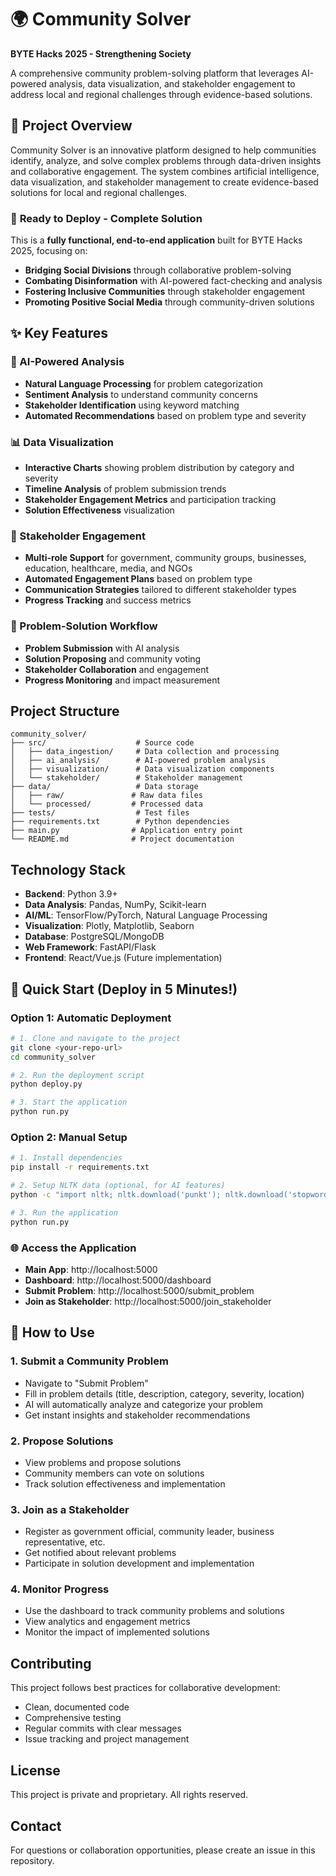 # 🌍 Community Solver
**BYTE Hacks 2025 - Strengthening Society**

A comprehensive community problem-solving platform that leverages AI-powered analysis, data visualization, and stakeholder engagement to address local and regional challenges through evidence-based solutions.

## 🎯 Project Overview

Community Solver is an innovative platform designed to help communities identify, analyze, and solve complex problems through data-driven insights and collaborative engagement. The system combines artificial intelligence, data visualization, and stakeholder management to create evidence-based solutions for local and regional challenges.

### 🚀 **Ready to Deploy - Complete Solution**

This is a **fully functional, end-to-end application** built for BYTE Hacks 2025, focusing on:
- **Bridging Social Divisions** through collaborative problem-solving
- **Combating Disinformation** with AI-powered fact-checking and analysis
- **Fostering Inclusive Communities** through stakeholder engagement
- **Promoting Positive Social Media** through community-driven solutions



## ✨ Key Features

### 🤖 AI-Powered Analysis
- **Natural Language Processing** for problem categorization
- **Sentiment Analysis** to understand community concerns
- **Stakeholder Identification** using keyword matching
- **Automated Recommendations** based on problem type and severity

### 📊 Data Visualization
- **Interactive Charts** showing problem distribution by category and severity
- **Timeline Analysis** of problem submission trends
- **Stakeholder Engagement Metrics** and participation tracking
- **Solution Effectiveness** visualization

### 🤝 Stakeholder Engagement
- **Multi-role Support** for government, community groups, businesses, education, healthcare, media, and NGOs
- **Automated Engagement Plans** based on problem type
- **Communication Strategies** tailored to different stakeholder types
- **Progress Tracking** and success metrics

### 🎯 Problem-Solution Workflow
- **Problem Submission** with AI analysis
- **Solution Proposing** and community voting
- **Stakeholder Collaboration** and engagement
- **Progress Monitoring** and impact measurement

## Project Structure

```
community_solver/
├── src/                    # Source code
│   ├── data_ingestion/     # Data collection and processing
│   ├── ai_analysis/        # AI-powered problem analysis
│   ├── visualization/      # Data visualization components
│   └── stakeholder/        # Stakeholder management
├── data/                   # Data storage
│   ├── raw/               # Raw data files
│   └── processed/         # Processed data
├── tests/                  # Test files
├── requirements.txt        # Python dependencies
├── main.py                # Application entry point
└── README.md              # Project documentation
```

## Technology Stack

- **Backend**: Python 3.9+
- **Data Analysis**: Pandas, NumPy, Scikit-learn
- **AI/ML**: TensorFlow/PyTorch, Natural Language Processing
- **Visualization**: Plotly, Matplotlib, Seaborn
- **Database**: PostgreSQL/MongoDB
- **Web Framework**: FastAPI/Flask
- **Frontend**: React/Vue.js (Future implementation)

## 🚀 Quick Start (Deploy in 5 Minutes!)

### Option 1: Automatic Deployment
```bash
# 1. Clone and navigate to the project
git clone <your-repo-url>
cd community_solver

# 2. Run the deployment script
python deploy.py

# 3. Start the application
python run.py
```

### Option 2: Manual Setup
```bash
# 1. Install dependencies
pip install -r requirements.txt

# 2. Setup NLTK data (optional, for AI features)
python -c "import nltk; nltk.download('punkt'); nltk.download('stopwords')"

# 3. Run the application
python run.py
```

### 🌐 Access the Application
- **Main App**: http://localhost:5000
- **Dashboard**: http://localhost:5000/dashboard
- **Submit Problem**: http://localhost:5000/submit_problem
- **Join as Stakeholder**: http://localhost:5000/join_stakeholder

## 📱 How to Use

### 1. **Submit a Community Problem**
- Navigate to "Submit Problem"
- Fill in problem details (title, description, category, severity, location)
- AI will automatically analyze and categorize your problem
- Get instant insights and stakeholder recommendations

### 2. **Propose Solutions**
- View problems and propose solutions
- Community members can vote on solutions
- Track solution effectiveness and implementation

### 3. **Join as a Stakeholder**
- Register as government official, community leader, business representative, etc.
- Get notified about relevant problems
- Participate in solution development and implementation

### 4. **Monitor Progress**
- Use the dashboard to track community problems and solutions
- View analytics and engagement metrics
- Monitor the impact of implemented solutions

## Contributing

This project follows best practices for collaborative development:
- Clean, documented code
- Comprehensive testing
- Regular commits with clear messages
- Issue tracking and project management

## License

This project is private and proprietary. All rights reserved.

## Contact

For questions or collaboration opportunities, please create an issue in this repository.
